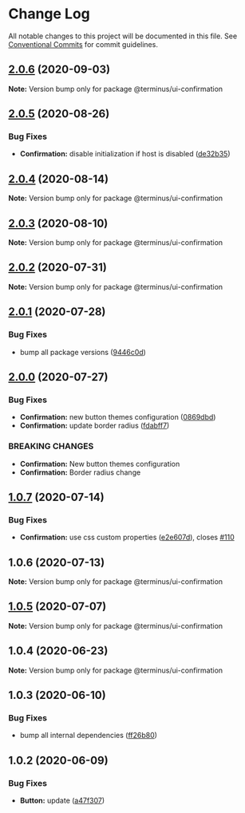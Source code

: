 # Change Log

All notable changes to this project will be documented in this file.
See [Conventional Commits](https://conventionalcommits.org) for commit guidelines.

## [2.0.6](https://github.com/GetTerminus/terminus-oss/compare/@terminus/ui-confirmation@2.0.5...@terminus/ui-confirmation@2.0.6) (2020-09-03)

**Note:** Version bump only for package @terminus/ui-confirmation

## [2.0.5](https://github.com/GetTerminus/terminus-oss/compare/@terminus/ui-confirmation@2.0.4...@terminus/ui-confirmation@2.0.5) (2020-08-26)

### Bug Fixes

* **Confirmation:** disable initialization if host is disabled ([de32b35](https://github.com/GetTerminus/terminus-oss/commit/de32b35ad4c07c6a37d4ccf101bfb67c8ce6e435))

## [2.0.4](https://github.com/GetTerminus/terminus-oss/compare/@terminus/ui-confirmation@2.0.3...@terminus/ui-confirmation@2.0.4) (2020-08-14)

**Note:** Version bump only for package @terminus/ui-confirmation

## [2.0.3](https://github.com/GetTerminus/terminus-oss/compare/@terminus/ui-confirmation@2.0.2...@terminus/ui-confirmation@2.0.3) (2020-08-10)

**Note:** Version bump only for package @terminus/ui-confirmation

## [2.0.2](https://github.com/GetTerminus/terminus-oss/compare/@terminus/ui-confirmation@2.0.1...@terminus/ui-confirmation@2.0.2) (2020-07-31)

**Note:** Version bump only for package @terminus/ui-confirmation

## [2.0.1](https://github.com/GetTerminus/terminus-oss/compare/@terminus/ui-confirmation@2.0.0...@terminus/ui-confirmation@2.0.1) (2020-07-28)

### Bug Fixes

* bump all package versions ([9446c0d](https://github.com/GetTerminus/terminus-oss/commit/9446c0d5cde3bd693cfba7cabbfd2db443a47b00))

## [2.0.0](https://github.com/GetTerminus/terminus-oss/compare/@terminus/ui-confirmation@1.0.7...@terminus/ui-confirmation@2.0.0) (2020-07-27)

### Bug Fixes

* **Confirmation:** new button themes configuration ([0869dbd](https://github.com/GetTerminus/terminus-oss/commit/0869dbd16ff5da9b8c4e1cbab45117b9e9c95623))
* **Confirmation:** update border radius ([fdabff7](https://github.com/GetTerminus/terminus-oss/commit/fdabff7e42e15fa512e994c5fad383c1e69f64b0))

### BREAKING CHANGES

* **Confirmation:** New button themes configuration
* **Confirmation:** Border radius change

## [1.0.7](https://github.com/GetTerminus/terminus-oss/compare/@terminus/ui-confirmation@1.0.6...@terminus/ui-confirmation@1.0.7) (2020-07-14)

### Bug Fixes

* **Confirmation:** use css custom properties ([e2e607d](https://github.com/GetTerminus/terminus-oss/commit/e2e607d45e1da58a471636be70dd7e3f9eb26a04)), closes [#110](https://github.com/GetTerminus/terminus-oss/issues/110)

## 1.0.6 (2020-07-13)

**Note:** Version bump only for package @terminus/ui-confirmation

## [1.0.5](https://github.com/GetTerminus/terminus-oss/compare/@terminus/ui-confirmation@1.0.4...@terminus/ui-confirmation@1.0.5) (2020-07-07)

**Note:** Version bump only for package @terminus/ui-confirmation

## 1.0.4 (2020-06-23)

**Note:** Version bump only for package @terminus/ui-confirmation

## 1.0.3 (2020-06-10)

### Bug Fixes

* bump all internal dependencies ([ff26b80](https://github.com/GetTerminus/terminus-oss/commit/ff26b806bb599401f006996be5b567a378e68ef3))

## 1.0.2 (2020-06-09)

### Bug Fixes

* **Button:** update ([a47f307](https://github.com/GetTerminus/terminus-oss/commit/a47f30757b9216d6ee76788c117e76eacf5289e5))
